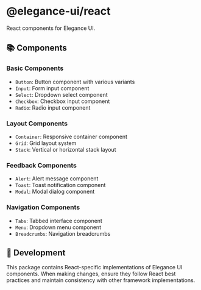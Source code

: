# @elegance-ui/react

React components for Elegance UI.

## 📚 Components

### Basic Components

- `Button`: Button component with various variants
- `Input`: Form input component
- `Select`: Dropdown select component
- `Checkbox`: Checkbox input component
- `Radio`: Radio input component

### Layout Components

- `Container`: Responsive container component
- `Grid`: Grid layout system
- `Stack`: Vertical or horizontal stack layout

### Feedback Components

- `Alert`: Alert message component
- `Toast`: Toast notification component
- `Modal`: Modal dialog component

### Navigation Components

- `Tabs`: Tabbed interface component
- `Menu`: Dropdown menu component
- `Breadcrumbs`: Navigation breadcrumbs

## 🔧 Development

This package contains React-specific implementations of Elegance UI components. When making changes, ensure they follow React best practices and maintain consistency with other framework implementations.
